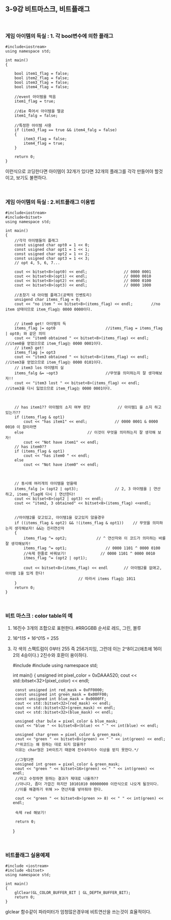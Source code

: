 ## 3-9강 비트마스크, 비트플래그

<br>

### 게임 아이템의 득실 : 1. 각 bool변수에 의한 플래그
	
	#include<iostream>
	using namespace std;

	int main()
	{

		bool item1_flag = false;
		bool item2_flag = false;
		bool item3_flag = false;
		bool item4_flag = false;

		//event 아이템을 먹음
		item1_flag = true;

		//die 죽어서 아이템을 떨굼
		item1_falg = false;

		//특정한 아이템 사용
		if (item3_flag == true && item4_falg = false)
		{
			item3_flag = false;
			item4_flag = true;
		}
		
		return 0;
	}
이런식으로 코딩한다면 아이템이 32개가 있다면 32개의 플래그를 각각 만들어야 할것이고,
보기도 불편하다.

<br>

### 게임 아이템의 득실 : 2.비트플래그 이용법

	#include<iostream>
	#include<bitset>
	using namespace std;

	int main()
	{
		//각각 아이템들의 플래그
		const usigned char opt0 = 1 << 0;
		const usigned char opt1 = 1 << 1;
		const usigned char opt2 = 1 << 2;
		const usigned char opt3 = 1 << 3;
		// opt 4, 5, 6, 7...

		cout << bitset<8>(opt0) << endl;				// 0000 0001
		cout << bitset<8>(opt1) << endl;				// 0000 0010
		cout << bitset<8>(opt2) << endl;				// 0000 0100
		cout << bitset<8>(opt3) << endl;				// 0000 1000
		
		//초창기 내 아이템 플래그(공백의 인벤토리)
		unsigend char items_flag = 0;					
		cout << "no item " << bitset<8>(items_flag) << endl;		//no item 상태이므로 item_flag는 0000 0000이다. 


		// item0 get! 아이템의 득
		items_flag |= opt0						//items_flag = items_flag | opt0; 와 같은 의미 
		cout << "item0 obtained " << bitset<8>(items_flag) << endl;	//item0을 얻었으므로 item_flag는 0000 0001이다.
		// item3 get!
		items_flag |= opt3
		cout << "item3 obtained " << bitset<8>(items_flag) << endl;	//item3을 얻었으므로 item_flag는 0000 0101이다.
		// item3 los 아이템의 실
		items_falg &= ~opt3						//무엇을 의미하는지 잘 생각해보자!!
		cout << "item3 lost " << bitset<8>(items_flag) << endl;		//item3을 다시 잃었으므로 item_flag는 0000 0001이다.



		// has item1?? 아이템의 소지 여부 판단			// 아이템1 을 소지 하고 있는가??
		if (items_flag & opt1)										
			cout << "has item1" << endl;			// 0000 0001 & 0000 0010 이 참이라면
		else							// 이것이 무엇을 의미하는지 잘 생각해 보자!
			cout << "Not have item1" << endl;						
		// has item0??
		if (items_flag & opt1)
			cout << "has item0 " << endl;
		else 
			cout << "Not have item0" << endl;

		

		// 동시에 여러개의 아이템을 얻을때
		items_falg |= (opt2 | opt3);				// 2, 3 아이템을 | 연산 하고, items_flag에 다시 | 연산한다!
		cout << bitset<8>(opt2 | opt3) << endl;
		cout << "item2, 3 obtained" << bitset<8>(items_flag) <<endl;

		
		//아이템2를 갖고있고, 아이템1을 갖고있지 않을경우			
		if ((items_flag & opt2) && !(items_flag & opt1))	// 무엇을 의미하는지 생각해보자! &&는 진리연산자
		{
			items_flag ^= opt2;				// ^ 연산자와 이 코드가 의미하는 바를 잘 생각해보자!
			items_flag ^= opt1;			        // 0000 1101 ^ 0000 0100
			//숙제 한줄로 바꿔보기!				 // 0000 1101 ^ 0000 0010
			itmes_flag ^= (opt2 | opt1);

			cout << bitset<8>(items_flag) << endl		// 아이템2를 없애고, 아이템 1을 있게 한다!
									// 따라서 items flag는 1011
		}
		return 0;
	}

<br>

### 비트 마스크 : color table의 예

1. 16진수 3개의 조합으로 표현한다. #RRGGBB 순서로 레드, 그린, 블루 
2. 16^1*15 + 16^0*15 = 255 
3. 각 색의 스팩트럼이 0부터 255 즉 256가지임, 그런데 이는 2^8이고(애초에 16이 2의 4승이다.) 2진수와 호환이 용이하다.

	#include<iostream>
	#include<bitset>
	using namespace std;
	
	int main()
	{
		unsigned int pixel_color = 0xDAAA520;
		cout << std::bitset<32>(pixel_color) << endl;
		
		const unsigned int red_mask = 0xFF0000;
		const unsigned int green_mask = 0x00FF00;
		const unsigned int blue_mask = 0x0000FF;
		cout << std::bitset<32>(red_mask) << endl;
		cout << std::bitset<32>(green_mask) << endl;
		cout << std::bitset<32>(blue_mask) << endl;

		unsigned char bule = pixel_color & blue_mask;
		cout << "blue " << bitset<8>(blue) << " " << int(blue) << endl;
		
		unsigned char green = pixel_color & green_mask;
		cout << "green " << bitset<8>(green) << " " << int(green) << endl;		
		/*위코드는 왜 원하는 대로 되지 않을까?
		이유는 char형은 1바이트기 때문에 진수8자리수 이상을 받지 못한다.*/
		
		//그렇다면
		unsigned int green = pixel_color & green_mask; 
		cout << "green " << bitset<16>(green) << " " << int(green) << endl;
		//라고 수정하면 원하는 결과가 제대로 나올까??
		//아니다, 좀더 가깝긴 하지만 10101010 00000000 이런식으로 나오게 될것이다. 
		//이를 해결하기 위해 >> 연산자를 넣어줘야 한다.

		cout << "green " << bitset<8>(green >> 8) << " " << int(green) << endl;

		숙제 red 해보기!
		
		return 0;
	}

<br>

### 비트플래그 실용예제

	#include <iostream>
	#include <bitset>
	using namespace std;

	int main()
	{
		glClear(GL_COLOR_BUFFER_BIT | GL_DEPTH_BUFFER_BIT);
		return 0;
	}

glclear 함수같이 파라미터가 엄청많은경우에 비트연산을 쓰는것이 효율적이다.
